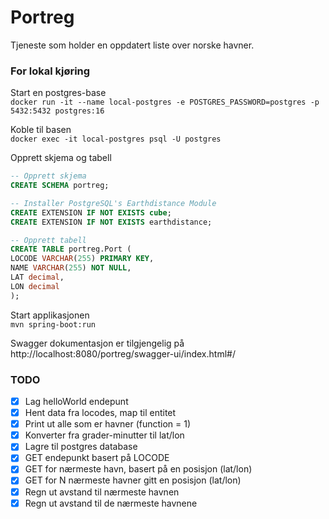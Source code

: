 # Portreg 
Tjeneste som holder en oppdatert liste over norske havner.

### For lokal kjøring 
Start en postgres-base   
``docker run -it --name local-postgres -e POSTGRES_PASSWORD=postgres -p 5432:5432 postgres:16``

Koble til basen  
``docker exec -it local-postgres psql -U postgres``

Opprett skjema og tabell
``` sql
-- Opprett skjema 
CREATE SCHEMA portreg;

-- Installer PostgreSQL's Earthdistance Module
CREATE EXTENSION IF NOT EXISTS cube;
CREATE EXTENSION IF NOT EXISTS earthdistance;

-- Opprett tabell
CREATE TABLE portreg.Port (
LOCODE VARCHAR(255) PRIMARY KEY,
NAME VARCHAR(255) NOT NULL,
LAT decimal,
LON decimal
);
```
Start applikasjonen   
`mvn spring-boot:run`

Swagger dokumentasjon er tilgjengelig på   
http://localhost:8080/portreg/swagger-ui/index.html#/

### TODO
- [x] Lag helloWorld endepunt
- [x] Hent data fra locodes, map til entitet
- [x] Print ut alle som er havner (function = 1)
- [x] Konverter fra grader-minutter til lat/lon
- [x] Lagre til postgres database
- [x] GET endepunkt basert på LOCODE
- [x] GET for nærmeste havn, basert på en posisjon (lat/lon)
- [x] GET for N nærmeste havner gitt en posisjon (lat/lon)
- [x] Regn ut avstand til nærmeste havnen
- [x] Regn ut avstand til de nærmeste havnene 